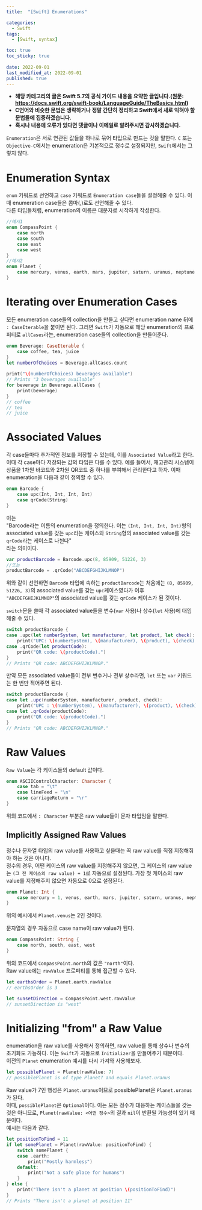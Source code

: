 ```yaml
---
title:  "[Swift] Enumerations"

categories:
  - Swift
tags:
  - [Swift, syntax]

toc: true
toc_sticky: true
 
date: 2022-09-01
last_modified_at: 2022-09-01
published: true
---
```


- **해당 카테고리의 글은 Swift 5.7의 공식 가이드 내용을 요약한 글입니다.(원문: <https://docs.swift.org/swift-book/LanguageGuide/TheBasics.html>)**  
- **C언어와 비슷한 문법은 생략하거나 정말 간단히 정리하고 Swift에서 새로 익혀야 할 문법들에 집중하겠습니다.**  
- **혹시나 내용에 오류가 있다면 댓글이나 이메일로 알려주시면 감사하겠습니다.**  
  
`Enumeration`은 서로 연관된 값들을 하나로 묶어 타입으로 만드는 것을 말한다. `C` 또는 `Objective-C`에서는 enumeration은 기본적으로 정수로 설정되지만, `Swift`에서는 그렇지 않다.  
# Enumeration Syntax
`enum` 키워드로 선언하고 `case` 키워드로 `Enumeration case`들을 설정해줄 수 있다. 이때 enumeration case들은 콤마(,)로도 선언해줄 수 있다.  
다른 타입들처럼, enumeration의 이름은 대문자로 시작하게 작성한다.  
```swift
//예시1
enum CompassPoint {
    case north
    case south
    case east
    case west
}
//예시2
enum Planet {
    case mercury, venus, earth, mars, jupiter, saturn, uranus, neptune
}
```

# Iterating over Enumeration Cases
모든 enumeration case들의 collection을 만들고 싶다면 enumeration name 뒤에 `: CaseIterable`을 붙이면 된다. 그러면 `Swift`가 자동으로 해당 enumeration의 프로퍼티로 `allCases`라는, enumeration case들의 collection을 만들어준다.  
```swift
enum Beverage: CaseIterable {
    case coffee, tea, juice
}
let numberOfChoices = Beverage.allCases.count
  
print("\(numberOfChoices) beverages available")
// Prints "3 beverages available"
for beverage in Beverage.allCases {
    print(beverage)
}
// coffee
// tea
// juice
```

# Associated Values
각 case들마다 추가적인 정보를 저장할 수 있는데, 이를 `Associated Value`라고 한다.  
이때 각 case마다 저장되는 값의 타입은 다를 수 있다. 
예를 들어서, 재고관리 시스템이 상품을 1차원 바코드와 2차원 QR코드 중 하나를 부여해서 관리한다고 하자. 이때 enumeration을 다음과 같이 정의할 수 있다.
```swift
enum Barcode {
    case upc(Int, Int, Int, Int)
    case qrCode(String)
}
```
이는  
"Barcode라는 이름의 enumeration을 정의한다. 이는 `(Int, Int, Int, Int)`형의 associated value를 갖는 `upc`라는 케이스와 `String`형의 associated value를 갖는 `qrCode`라는 케이스로 나뉜다"  
라는 의미이다.  
```swift
var productBarcode = Barcode.upc(8, 85909, 51226, 3)
//또는
productBarcode = .qrCode("ABCDEFGHIJKLMNOP")
```
위와 같이 선언하면 `Barcode` 타입에 속하는 `productBarcode`는 처음에는 `(8, 85909, 51226, 3)`의 associated value를 갖는 `upc`케이스였다가 이후 `"ABCDEFGHIJKLMNOP"`의 associated value를 갖는 `qrCode` 케이스가 된 것이다.  
  
`switch`문을 쓸때 각 associated value들을 변수(`var` 사용)나 상수(`let` 사용)에 대입해줄 수 있다.  
```swift
switch productBarcode {
case .upc(let numberSystem, let manufacturer, let product, let check):
    print("UPC: \(numberSystem), \(manufacturer), \(product), \(check).")
case .qrCode(let productCode):
    print("QR code: \(productCode).")
}
// Prints "QR code: ABCDEFGHIJKLMNOP."
```
만약 모든 associated value들이 전부 변수거나 전부 상수라면, `let` 또는 `var` 키워드는 한 번만 적어주면 된다.  
```swift
switch productBarcode {
case let .upc(numberSystem, manufacturer, product, check):
    print("UPC : \(numberSystem), \(manufacturer), \(product), \(check).")
case let .qrCode(productCode):
    print("QR code: \(productCode).")
}
// Prints "QR code: ABCDEFGHIJKLMNOP."
```
# Raw Values
`Raw Value`는 각 케이스들의 default 값이다. 
```swift
enum ASCIIControlCharacter: Character {
    case tab = "\t"
    case lineFeed = "\n"
    case carriageReturn = "\r"
}
```
위의 코드에서 `: Character` 부분은 raw value들이 문자 타입임을 말한다. 
## Implicitly Assigned Raw Values
정수나 문자열 타입의 raw value를 사용하고 싶을때는 꼭 raw value를 직접 지정해줘야 하는 것은 아니다.  
정수의 경우, 어떤 케이스의 raw value를 지정해주지 않으면, 그 케이스의 raw value는 `(그 전 케이스의 raw value) + 1`로 자동으로 설정된다. 가장 첫 케이스의 raw value를 지정해주지 않으면 자동으로 0으로 설정된다.
```swift
enum Planet: Int {
    case mercury = 1, venus, earth, mars, jupiter, saturn, uranus, neptune
}
```
위의 예시에서 `Planet.venus`는 2인 것이다.  
  
문자열의 경우 자동으로 case name이 raw value가 된다.
```swift
enum CompassPoint: String {
    case north, south, east, west
}
```
위의 코드에서 `CompassPoint.north`의 값은 `"north"`이다.    
Raw value에는 `rawValue` 프로퍼티를 통해 접근할 수 있다. 
```swift
let earthsOrder = Planet.earth.rawValue
// earthsOrder is 3

let sunsetDirection = CompassPoint.west.rawValue
// sunsetDirection is "west"
```

# Initializing "from" a Raw Value
enumeration을 raw value를 사용해서 정의하면, raw value를 통해 상수나 변수의 초기화도 가능하다. 이는 `Swift`가 자동으로 `Initializer`을 만들어주기 때문이다.    
이전의 `Planet` enumeration 예시를 다시 가져와 사용해보자.  
```swift
let possiblePlanet = Planet(rawValue: 7)
// possiblePlanet is of type Planet? and equals Planet.uranus
```
Raw value가 7인 행성은 `Planet.uranus`이므로 possiblePlanet은 `Planet.uranus`가 된다.  
이때, `possiblePlanet`은 `Optional`이다. 이는 모든 정수가 대응하는 케이스들을 갖는것은 아니므로, `Planet(rawValue: <어떤 정수>`의 결과 `nil`이 반환될 가능성이 있기 때문이다.  
예시는 다음과 같다.  
```swift
let positionToFind = 11
if let somePlanet = Planet(rawValue: positionToFind) {
    switch somePlanet {
    case .earth:
        print("Mostly harmless")
    default:
        print("Not a safe place for humans")
    }
} else {
    print("There isn't a planet at position \(positionToFind)")
}
// Prints "There isn't a planet at position 11"
```